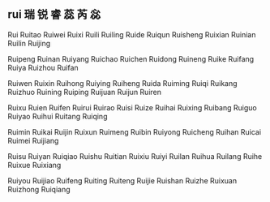 rui  瑞 锐 睿 蕊 芮 惢 
---

Rui Ruitao Ruiwei Ruixi Ruili Ruiling Ruide Ruiqun Ruisheng Ruixian Ruinian Ruilin Ruijing 

Ruipeng Ruinan Ruiyang Ruichao Ruichen Ruidong  Ruineng Ruike Ruifang Ruiya Ruizhou Ruifan 

Ruiwen Ruixin Ruihong Ruiying Ruiheng Ruida Ruiming Ruiqi Ruikang Ruizhuo Ruining Ruiping Ruijuan Ruijun Ruiren 

Ruixu Ruien Ruifen Ruirui Ruirao Ruisi Ruize Ruihai Ruixing Ruibang Ruiguo Ruiyao Ruihui Ruitang Ruiqing

Ruimin Ruikai Ruijin Ruixun Ruimeng Ruibin Ruiyong Ruicheng Ruihan Ruicai Ruimei Ruijiang 

Ruisu Ruiyan Ruiqiao Ruishu Ruitian Ruixiu Ruiyi Ruilan Ruihua Ruilang Ruihe Ruixue Ruixiang 

Ruiyou Ruijiao Ruifeng Ruiting Ruiteng Ruijie Ruishan Ruizhe Ruixuan Ruizhong Ruiqiang  

